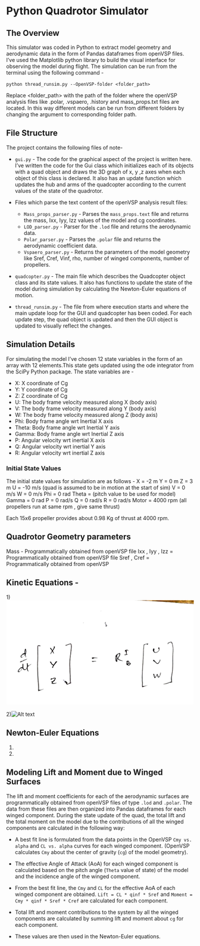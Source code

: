 # Python Quadrotor Simulator

## The Overview 
This simulator was coded in Python to extract model geometry and aerodynamic data in the form of Pandas dataframes from openVSP files. I’ve used the Matplotlib python library to build the visual interface for observing the model during flight. The simulation can be run from the terminal using the following command - 
```
python thread_runsim.py --OpenVSP-folder <folder_path>
```
 
Replace <folder_path> with the path of the folder where the openVSP analysis files like .polar, .vspaero, .history and mass_props.txt files are located.
In this way different models can be run from different folders by changing the argument to corresponding folder path.

## File Structure
The project contains the following files of note-
- `gui.py` - The code for the graphical aspect of the project is written here. I’ve written the code for the Gui class which initializes each of its objects with a quad object and draws the 3D graph of x, y ,z axes when each object of this class is declared. It also has an update function which updates the hub and arms of the quadcopter according to the current values of the state of the quadrotor.

- Files which parse the text content of the openVSP analysis result files:
  - `Mass_props_parser.py` - Parses the `mass_props.text` file and returns the mass, Ixx, Iyy, Izz values of the model and cg coordinates.
  - `LOD_parser.py` - Parser for the `.lod` file and returns the aerodynamic data.
  - `Polar_parser.py` - Parses the `.polar` file and returns the aerodynamic coefficient data.
  - `Vspaero_parser.py` - Returns the parameters of the model geometry like Sref, Cref, Vinf, rho, number of winged components, number of propellers.

- `quadcopter.py` - The main file which describes the Quadcopter object class and its state values. It also has functions to update the state of the model during simulation by calculating the Newton-Euler equations of motion.

- `thread_runsim.py` - The file from where execution starts and where the main update loop for the GUI and quadcopter has been coded. For each update step, the quad object is updated and then the GUI object is updated to visually reflect the changes.


## Simulation Details
For simulating the model I’ve chosen 12 state variables in the form of an array with 12 elements.This state gets updated using the ode integrator from the SciPy Python package. The state variables are -
- X: X coordinate of Cg
- Y: Y coordinate of Cg
- Z: Z coordinate of Cg
- U: The body frame velocity measured along X (body axis)
- V: The body frame velocity measured along Y (body axis)
- W: The body frame velocity measured along Z (body axis)
- Phi: Body frame angle wrt Inertial X axis
- Theta: Body frame angle wrt Inertial Y axis
- Gamma: Body frame angle wrt Inertial Z axis
- P: Angular velocity wrt inertial X axis
- Q: Angular velocity wrt inertial Y axis
- R: Angular velocity wrt inertial Z axis

### Initial State Values 
The initial state values for simulation are as follows -
X		= -2 m
Y		=  0 m
Z		=  3 m
U		= -10  m/s  (quad is assumed to be in motion at the start of sim)
V		= 0 m/s
W		= 0 m/s
Phi		=  0 rad
Theta		= (pitch value to be used for model) 
Gamma	= 0 rad
P		= 0 rad/s
Q		= 0 rad/s
R		= 0 rad/s
Motor = 4000 rpm (all propellers run at same rpm , give same thrust)	

Each 15x6 propeller provides about 0.98 Kg of thrust at 4000 rpm. 


## Quadrotor Geometry parameters 
Mass - Programmatically obtained from openVSP file 
Ixx , Iyy , Izz = Programmatically obtained from openVSP file
Sref , Cref = Programmatically obtained from openVSP


## Kinetic Equations - 

1)![Alt text](equations/1.jpeg)
 
2)![Alt text](equations/.jpeg)

 









## Newton-Euler Equations


1)
 

2)
 

## Modeling Lift and Moment due to Winged Surfaces
The lift and moment coefficients for each of the aerodynamic surfaces are programmatically obtained from openVSP files of type `.lod` and `.polar`. The data from these files are then organized into Pandas dataframes for each winged component. During the state update of the quad, the total lift and the total moment on the model due to the contributions of all the winged components are calculated in the following way:

- A best fit line is formulated from the data points in the OpenVSP `Cmy vs. alpha` and `CL vs. alpha` curves for each winged component. (OpenVSP calculates `Cmy` about the center of gravity (`cg`) of the model geometry).

- The effective Angle of Attack (AoA) for each winged component is calculated based on the pitch angle (`Theta` value of state) of the model and the incidence angle of the winged component.

- From the best fit line, the `Cmy` and `CL` for the effective AoA of each winged component are obtained. `Lift = CL * qinf * Sref` and `Moment = Cmy * qinf * Sref * Cref` are calculated for each component.

- Total lift and moment contributions to the system by all the winged components are calculated by summing lift and moment about `cg` for each component.

- These values are then used in the Newton-Euler equations.

